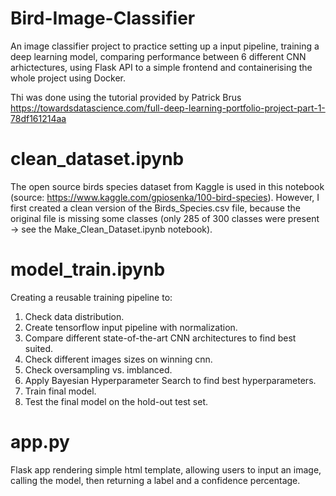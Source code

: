# Bird-Image-Classifier
An image classifier project to practice setting up a input pipeline, training a deep learning model, comparing performance between 6 different CNN arhictectures, using Flask API to a simple frontend and containerising the whole project using Docker.

Thi was done using the tutorial provided by Patrick Brus https://towardsdatascience.com/full-deep-learning-portfolio-project-part-1-78df161214aa

# clean_dataset.ipynb

The open source birds species dataset from Kaggle is used in this notebook (source: https://www.kaggle.com/gpiosenka/100-bird-species). However, I first created a clean version of the Birds_Species.csv file, because the original file is missing some classes (only 285 of 300 classes were present -> see the Make_Clean_Dataset.ipynb notebook). 

# model_train.ipynb

Creating a reusable training pipeline to:

1. Check data distribution.
2. Create tensorflow input pipeline with normalization.
3. Compare different state-of-the-art CNN architectures to find best suited.
4. Check different images sizes on winning cnn.
5. Check oversampling vs. imblanced. 
6. Apply Bayesian Hyperparameter Search to find best hyperparameters.
7. Train final model.
8. Test the final model on the hold-out test set.

# app.py

Flask app rendering simple html template, allowing users to input an image, calling the model, then returning a label and a confidence percentage.


